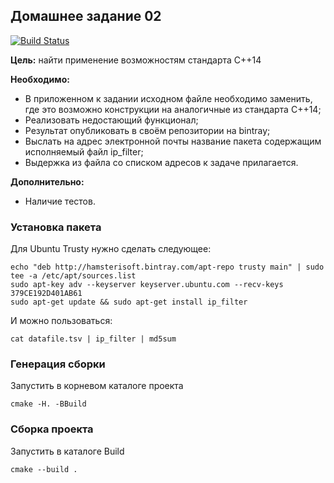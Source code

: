 ## Домашнее задание 02

[![Build Status](https://travis-ci.org/ithamsteri/homework_02_tdd.svg?branch=master)](https://travis-ci.org/ithamsteri/homework_02_tdd)

**Цель:** найти применение возможностям стандарта C++14

**Необходимо:**
* В приложенном к задании исходном файле необходимо заменить, где это возможно
  конструкции на аналогичные из стандарта C++14;
* Реализовать недостающий функционал;
* Результат опубликовать в своём репозитории на bintray;
* Выслать на адрес электронной почты название пакета содержащим исполняемый
  файл ip_filter;
* Выдержка из файла со списком адресов к задаче прилагается.

**Дополнительно:**
* Наличие тестов.

### Установка пакета

Для Ubuntu Trusty нужно сделать следующее:

```shell
echo "deb http://hamsterisoft.bintray.com/apt-repo trusty main" | sudo tee -a /etc/apt/sources.list
sudo apt-key adv --keyserver keyserver.ubuntu.com --recv-keys 379CE192D401AB61
sudo apt-get update && sudo apt-get install ip_filter
```

И можно пользоваться:

```shell
cat datafile.tsv | ip_filter | md5sum
```

### Генерация сборки

Запустить в корневом каталоге проекта

```shell
cmake -H. -BBuild
```

### Сборка проекта

Запустить в каталоге Build

```shell
cmake --build .
```